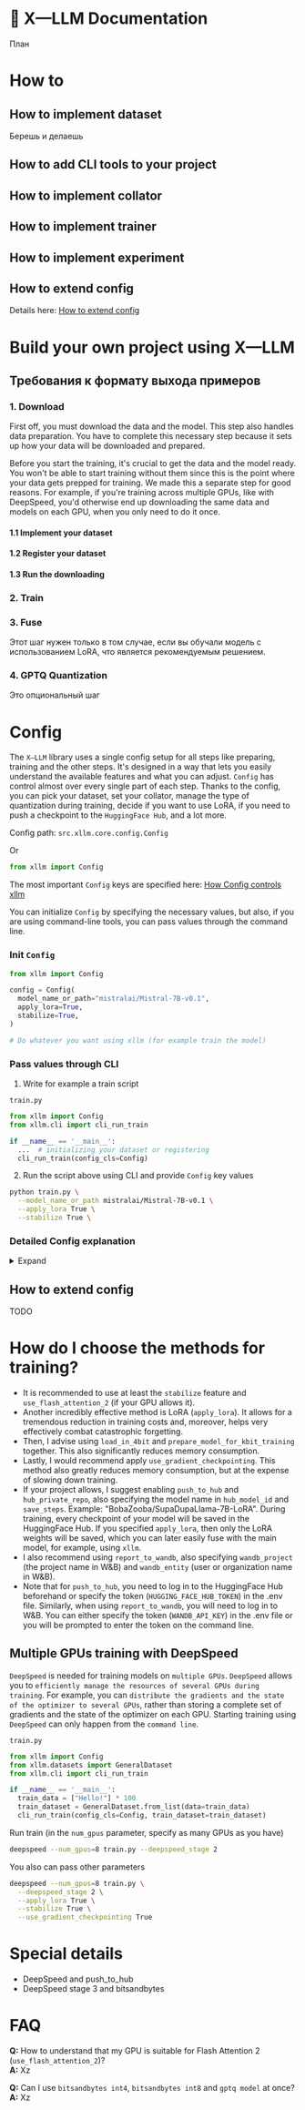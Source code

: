 # 🦖 X—LLM Documentation

План

# How to

## How to implement dataset

Берешь и делаешь

## How to add CLI tools to your project

## How to implement collator

## How to implement trainer

## How to implement experiment

## How to extend config

Details here: [How to extend config](https://github.com/BobaZooba/xllm/blob/main/DOCS.md#how-to-extend-config)

# Build your own project using X—LLM

## Требования к формату выхода примеров

### 1. Download

First off, you must download the data and the model. This step also handles data preparation. You have to complete this
necessary step because it sets up how your data will be downloaded and prepared.

Before you start the training, it's crucial to get the data and the model ready. You won't be able to start training
without them since this is the point where your data gets prepped for training. We made this a separate step for good
reasons. For example, if you're training across multiple GPUs, like with DeepSpeed, you'd otherwise end up downloading
the same data and models on each GPU, when you only need to do it once.

#### 1.1 Implement your dataset

#### 1.2 Register your dataset

#### 1.3 Run the downloading

### 2. Train

### 3. Fuse

Этот шаг нужен только в том случае, если вы обучали модель с использованием LoRA, что является рекомендуемым решением.

### 4. GPTQ Quantization

Это опциональный шаг

# Config

The `X—LLM` library uses a single config setup for all steps like preparing, training and the other steps. It's
designed in a way that
lets you easily understand the available features and what you can adjust. `Config` has control almost over every
single part of each step. Thanks to the config, you can pick your dataset, set your collator, manage the type of
quantization during training, decide if you want to use LoRA, if you need to push a checkpoint to the `HuggingFace Hub`,
and a
lot more.

Config path: `src.xllm.core.config.Config`

Or

```python
from xllm import Config
```

The most important `Config` keys are specified here: [How Config controls xllm](https://github.com/BobaZooba/xllm#how-config-controls-xllm)

You can initialize `Config` by specifying the necessary values, but also, if you are using command-line tools, you can pass values through the command line.

### Init `Config`

```python
from xllm import Config

config = Config(
  model_name_or_path="mistralai/Mistral-7B-v0.1",
  apply_lora=True,
  stabilize=True,
)

# Do whatever you want using xllm (for example train the model)
```

### Pass values through CLI

1. Write for example a train script 

`train.py`

  ```python
from xllm import Config
from xllm.cli import cli_run_train

if __name__ == '__main__':
    ...  # initializing your dataset or registering
    cli_run_train(config_cls=Config)
  ```

2. Run the script above using CLI and provide `Config` key values

  ```bash
python train.py \
    --model_name_or_path mistralai/Mistral-7B-v0.1 \
    --apply_lora True \
    --stabilize True \
  ```

### Detailed Config explanation

<details>
  <summary>Expand</summary>

| Key                             | Default value             | Type           | Entity             | Comment                                                                                                                                                                                                   |
|---------------------------------|---------------------------|----------------|--------------------|-----------------------------------------------------------------------------------------------------------------------------------------------------------------------------------------------------------|
| `experiment_key`                  | base                      | str            | general            | Experiment class key                                                                                                                                                                                      |
| `save_safetensors`                | True                      | bool           | general            | Safe serialization                                                                                                                                                                                        |
| `max_shard_size`                  | 10GB                      | str            | general            | max_shard_size for the model pushing to the HuggingFace Hub                                                                                                                                               |
| `local_rank`                      | 0                         | int            | general            | Local rank for logging and saving. Works only in distributed training                                                                                                                                     |
| `use_gradient_checkpointing`      | False                     | bool           | general            | If True, use gradient checkpointing to save memory at the expense of slower backward pass                                                                                                                 |
| `trainer_key`                     | lm                        | str            | general            | Key of the trainer for loading from trainers_registry                                                                                                                                                     |
| `force_fp32`                      | False                     | bool           | general            | Force using fp32 when model loading                                                                                                                                                                       |
| `force_fp16`                      | False                     | bool           | general            | Force using fp16 when model loading                                                                                                                                                                       |
| `from_gptq`                       | False                     | bool           | general            | If you loadining GPTQ quantized model                                                                                                                                                                     |
| `huggingface_hub_token`           | None                      | Optional[str]  | general            | HuggingFace Hub token. You can also set this key using .env file                                                                                                                                          |
| `deepspeed_stage`                 | 0                         | int            | general            | Predifined DeepSpeed stage                                                                                                                                                                                |
| `deepspeed_config_path`           | None                      | Optional[int]  | general            | Path to DeepSpeed config                                                                                                                                                                                  |
| `fsdp_strategy`                   |                           | str            | general            | FSDP strategy                                                                                                                                                                                             |
| `fsdp_offload`                    | True                      | True           | general            | Offload weights when using FSDP                                                                                                                                                                           |
| `seed`                            | 42                        | int            | general            | Seed value for random operations                                                                                                                                                                          |
| `stabilize`                       | False                     | bool           | general            | Stabilize the model. Convert some weights to fp32, some to fp16/bf16                                                                                                                                      |
| `path_to_env_file`                | ./.env                    | Optional[str]  | general            | Custom path to .env file                                                                                                                                                                                  |
| `prepare_dataset`                 | True                      | bool           | general            | Prepare the dataset. Works only at "prepare" stage                                                                                                                                                        |
| `lora_hub_model_id`               | None                      | Optional[str]  | fuse               | Fusing LoRA. The name of the LoRA model at the hub for fusing. Example: BobaZooba/Shurale                                                                                                                 |
| `lora_model_local_path`           | None                      | Optional[str]  | fuse               | Fusing LoRA. Local path to the LoRA model                                                                                                                                                                 |
| `fused_model_local_path`          | None                      | Optional[str]  | fuse               | Local path to fused model. Useful if you want to quantize model after fusing on the same machine                                                                                                          |
| `fuse_after_training`             | False                     | bool           | fuse               | Fuse or not model after training                                                                                                                                                                          |
| `quantization_dataset_id`         | None                      | Optional[str]  | gptq quantization  | Dataset id for GPTQ quantization. You can install either the idi dataset, or use any dataset                                                                                                              |
| `quantization_max_samples`        | 1024                      | int            | gptq quantization  | Max samples for GPTQ quantization if you use custom dataset                                                                                                                                               |
| `quantized_model_path`            | ./quantized_model/        | str            | gptq quantization  | Path to GPTQ quantized model                                                                                                                                                                              |
| `quantized_hub_model_id`          | None                      | Optional[str]  | gptq quantization  | The name of the model at the hub for GPTQ quantization. Example: BobaZooba/Shurale-GPTQ                                                                                                                   |
| `quantized_hub_private_repo`      | True                      | bool           | gptq quantization  | Private repository for GPTQ quantization model or not                                                                                                                                                     |
| `dataset_key`                     | soda                      | str            | dataset            | Key of the dataset for loading from datasets_registry                                                                                                                                                     |
| `train_local_path_to_data`        | ./train.jsonl             | str            | dataset            | The path to the local training data file                                                                                                                                                                  |
| `eval_local_path_to_data`         | None                      | Optional[str]  | dataset            | The path to the local eval data file                                                                                                                                                                      |
| `shuffle`                         | True                      | bool           | dataset            | Shuffle training data                                                                                                                                                                                     |
| `max_eval_samples`                | 1_000                     | int            | dataset            | Maximum number of examples for evaluation                                                                                                                                                                 |
| `add_eval_to_train_if_no_path`    | False                     | bool           | dataset            | Add evaluation data to training data if their number is greater than max_eval_samples                                                                                                                     |
| `tokenizer_name_or_path`          | None                      | Optional[str]  | tokenizer          | Tokenizer name or path. If the value is not set, then it will be taken from the model_name_or_path                                                                                                        |
| `tokenizer_use_fast`              | None                      | Optional[bool] | tokenizer          | Use fast flag for the tokenizer                                                                                                                                                                           |
| `tokenizer_padding_side`          | None                      | Optional[str]  | tokenizer          | Padding side of the collator: None, right or left                                                                                                                                                         |
| `collator_key`                    | lm                        | str            | collator           | Key of the collator for loading from collators_registry                                                                                                                                                   |
| `max_length`                      | 2048                      | int            | collator           | Max sequence length of the model                                                                                                                                                                          |
| `model_name_or_path`              | mistralai/Mistral-7B-v0.1 | str            | model              | Model name or path. It could be from HuggingFace or locally                                                                                                                                               |
| `push_to_hub_bos_add_bos_token`   | False                     | bool           | model              | Upload to the hub tokenization config with add_bos_token equals to True. Might be helpful for TGI                                                                                                         |
| `use_flash_attention_2`           | False                     | bool           | model              | Use or not flash attention 2. Requires 1) CUDA >= 11.6; 2) install flash-attn 3) compatible model                                                                                                         |
| `trust_remote_code`               | False                     | bool           | model              | Trust remote code from HuggingFace                                                                                                                                                                        |
| `device_map`                      | None                      | None           | model              | Device map for loading the model                                                                                                                                                                          |
| `prepare_model_for_kbit_training` | True                      | bool           | model              | Prepare or not for kbit training                                                                                                                                                                          |
| `load_in_8bit`                    | False                     | bool           | bitsandbytes       | Load the model in 8 bit using bitsandbytes                                                                                                                                                                |
| `load_in_4bit`                    | False                     | bool           | bitsandbytes       | Load the model in 4 bit using bitsandbytes                                                                                                                                                                |
| `llm_int8_threshold`              | 6.0                       | float          | bitsandbytes       | Threshold for outlier detection                                                                                                                                                                           |
| `llm_int8_has_fp16_weight`        | True                      | bool           | bitsandbytes       | LLM has weights in fp16                                                                                                                                                                                   |
| `bnb_4bit_use_double_quant`       | True                      | bool           | bitsandbytes       | Double quantization. This will enable a second quantization after the first one to save an additional 0.4 bits per parameter                                                                              |
| `bnb_4bit_quant_type`             | nf4                       | str            | bitsandbytes       | Quantization type for 4 bit                                                                                                                                                                               |
| `bnb_quantize_after_model_init`   | False                     | bool           | bitsandbytes       | If False, quantization will be at model init                                                                                                                                                              |
| `gptq_bits`                       | 4                         | int            | gptq               | Bits for GPTQ quantization                                                                                                                                                                                |
| `gptq_group_size`                 | 128                       | int            | gptq               | Group size for GPTQ quantization                                                                                                                                                                          |
| `gptq_disable_exllama`            | True                      | bool           | gptq               | Disable ExLlama kernels for GPTQ quantization                                                                                                                                                             |
| `apply_lora`                      | False                     | bool           | lora               | Apply LoRA to the model or not                                                                                                                                                                            |
| `lora_rank`                       | 8                         | int            | lora               | LoRA rank value. LoRA matrices W_A x R and R x W_B, where R is LoRA rank                                                                                                                                  |
| `lora_alpha`                      | 32                        | int            | lora               | LoRA alpha value. The resulting LoRA matrix will be multiplied by this value                                                                                                                              |
| `lora_dropout`                    | 0.1                       | float          | lora               | LoRA dropout value                                                                                                                                                                                        |
| `raw_lora_target_modules`         | all                       | str            | lora               | Names of modules to apply LoRA. A comma-separated string, for example: "k,q,v". When setting the value "all", LoRA will be applied to all linear layers, except for the input embeddings and the lm_head. |
| `output_dir`                      | ./outputs/                | str            | training arguments | The path to the directory where the artifacts will be saved                                                                                                                                               |
| `per_device_train_batch_size`     | 2                         | int            | training arguments | Batch size on each GPU                                                                                                                                                                                    |
| `do_eval`                         | False                     | bool           | training arguments | Run eval or not                                                                                                                                                                                           |
| `per_device_eval_batch_size`      | None                      | Optional[int]  | training arguments | Batch size on each GPU for evaluation. If None per_device_eval_batch_size equals to per_device_train_batch_size                                                                                           |
| `gradient_accumulation_steps`     | 1                         | int            | training arguments | Number of steps to accumulate gradients                                                                                                                                                                   |
| `eval_accumulation_steps`         | None                      | Optional[int]  | training arguments | Number of steps to accumulate gradients at evaluation. If None eval_accumulation_steps equals to gradient_accumulation_steps                                                                              |
| `eval_delay`                      | 0                         | int            | training arguments | Number of epochs or steps to wait for before the first evaluation can be performed, depending on the evaluation_strategy                                                                                  |
| `eval_steps`                      | 1_000                     | Optional[int]  | training arguments | Number of update steps between two evaluations                                                                                                                                                            |
| `warmup_steps`                    | 1_000                     | int            | training arguments | Number of steps to warm up                                                                                                                                                                                |
| `max_steps`                       | None                      | Optional[int]  | training arguments | Maximum number of training steps                                                                                                                                                                          |
| `num_train_epochs`                | 1                         | int            | training arguments | Number of training epochs                                                                                                                                                                                 |
| `learning_rate`                   | 2e-4                      | float          | training arguments | Learning rate value                                                                                                                                                                                       |
| `max_grad_norm`                   | 1.0                       | float          | training arguments | Clip grad value                                                                                                                                                                                           |
| `weight_decay`                    | 0.001                     | float          | training arguments | Weight decay value                                                                                                                                                                                        |
| `label_smoothing_factor`          | 0.0                       | float          | training arguments | Label smoothing value                                                                                                                                                                                     |
| `logging_steps`                   | 10                        | int            | training arguments | Number of steps between logging                                                                                                                                                                           |
| `save_steps`                      | 100                       | int            | training arguments | The number of training steps between saving the checkpoint and uploading to the hub                                                                                                                       |
| `save_total_limit`                | 1                         | int            | training arguments | The number of checkpoints that are saved locally                                                                                                                                                          |
| `optim`                           | paged_adamw_8bit          | Optional[str]  | training arguments | Optimizer name. It will be overwritten if you use deepspeed                                                                                                                                               |
| `push_to_hub`                     | False                     | bool           | training arguments | Upload the model to the hub. The model will be uploaded to the hub every save_steps. If LoRA is used, then LoRA's weights will be loaded onto the hub                                                     |
| `hub_model_id`                    | None                      | Optional[str]  | training arguments | The name of the model at the hub. Example: BobaZooba/Shurale                                                                                                                                              |
| `hub_private_repo`                | True                      | bool           | training arguments | Private repository or not                                                                                                                                                                                 |
| `report_to_wandb`                 | False                     | bool           | wandb              | Report or not to Weight & Biases                                                                                                                                                                          |
| `wandb_api_key`                   | None                      | Optional[str]  | wandb              | Weight & Biases API key. You can also set this key using .env file                                                                                                                                        |
| `wandb_project`                   | None                      | Optional[str]  | wandb              | Weight & Biases project name                                                                                                                                                                              |
| `wandb_entity`                    | None                      | Optional[str]  | wandb              | Weight & Biases entity name (user or company)                                                                                                                                                             |

</details>

## How to extend config

TODO

# How do I choose the methods for training?

- It is recommended to use at least the ``stabilize`` feature and `use_flash_attention_2` (if your GPU allows it).
- Another incredibly effective method is LoRA (`apply_lora`). It allows for a tremendous reduction in training costs and, moreover, helps very effectively combat catastrophic forgetting.
- Then, I advise using `load_in_4bit` and `prepare_model_for_kbit_training` together. This also significantly reduces memory consumption.
- Lastly, I would recommend apply `use_gradient_checkpointing`. This method also greatly reduces memory consumption, but at the expense of slowing down training.
- If your project allows, I suggest enabling `push_to_hub` and `hub_private_repo`, also specifying the model name in `hub_model_id` and `save_steps`. Example: "BobaZooba/SupaDupaLlama-7B-LoRA". During training, every checkpoint of your model will be saved in the HuggingFace Hub. If you specified `apply_lora`, then only the LoRA weights will be saved, which you can later easily fuse with the main model, for example, using `xllm`.
- I also recommend using `report_to_wandb`, also specifying `wandb_project` (the project name in W&B) and `wandb_entity` (user or organization name in W&B).
- Note that for `push_to_hub`, you need to log in to the HuggingFace Hub beforehand or specify the token (`HUGGING_FACE_HUB_TOKEN`) in the .env file. Similarly, when using `report_to_wandb`, you will need to log in to W&B. You can either specify the token (`WANDB_API_KEY`) in the .env file or you will be prompted to enter the token on the command line.

## Multiple GPUs training with DeepSpeed

`DeepSpeed` is needed for training models on `multiple GPUs`. `DeepSpeed` allows you
to `efficiently manage the resources of several GPUs during training`. For example, you
can `distribute the gradients and the state of the optimizer to several GPUs`, rather than storing a complete set of
gradients and the state of the optimizer on each GPU. Starting training using `DeepSpeed` can only happen from
the `command line`.

`train.py`

  ```python
from xllm import Config
from xllm.datasets import GeneralDataset
from xllm.cli import cli_run_train

if __name__ == '__main__':
    train_data = ["Hello!"] * 100
    train_dataset = GeneralDataset.from_list(data=train_data)
    cli_run_train(config_cls=Config, train_dataset=train_dataset)
  ```

Run train (in the `num_gpus` parameter, specify as many GPUs as you have)

  ```bash
  deepspeed --num_gpus=8 train.py --deepspeed_stage 2
  ```

You also can pass other parameters

  ```bash
deepspeed --num_gpus=8 train.py \
    --deepspeed_stage 2 \
    --apply_lora True \
    --stabilize True \
    --use_gradient_checkpointing True
  ```

# Special details

- DeepSpeed and push_to_hub
- DeepSpeed stage 3 and bitsandbytes

# FAQ

**Q:** How to understand that my GPU is suitable for Flash Attention 2 (`use_flash_attention_2`)?  
**A:** Xz

**Q:** Can I use `bitsandbytes int4`, `bitsandbytes int8` and `gptq model` at once?  
**A:** Xz
